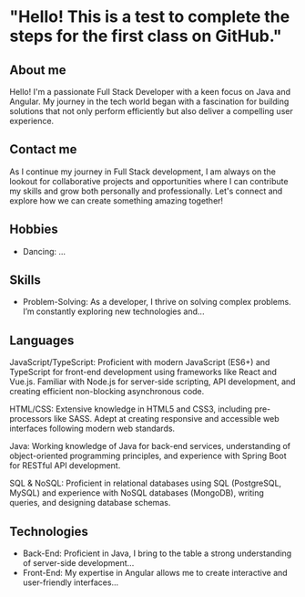 # "Hello! This is a test to complete the steps for the first class on GitHub."

## About me
Hello! I'm a passionate Full Stack Developer with a keen focus on Java and Angular. My journey in the tech world began with a fascination for building solutions that not only perform efficiently but also deliver a compelling user experience.

## Contact me
As I continue my journey in Full Stack development, I am always on the lookout for collaborative projects and opportunities where I can contribute my skills and grow both personally and professionally. Let's connect and explore how we can create something amazing together!

## Hobbies
- Dancing: ...

## Skills
- Problem-Solving: As a developer, I thrive on solving complex problems. I’m constantly exploring new technologies and...


## Languages
JavaScript/TypeScript: Proficient with modern JavaScript (ES6+) and TypeScript for front-end development using frameworks like React and Vue.js. Familiar with Node.js for server-side scripting, API development, and creating efficient non-blocking asynchronous code.

HTML/CSS: Extensive knowledge in HTML5 and CSS3, including pre-processors like SASS. Adept at creating responsive and accessible web interfaces following modern web standards.

Java: Working knowledge of Java for back-end services, understanding of object-oriented programming principles, and experience with Spring Boot for RESTful API development.

SQL & NoSQL: Proficient in relational databases using SQL (PostgreSQL, MySQL) and experience with NoSQL databases (MongoDB), writing queries, and designing database schemas.

## Technologies
- Back-End: Proficient in Java, I bring to the table a strong understanding of server-side development...
- Front-End: My expertise in Angular allows me to create interactive and user-friendly interfaces...


